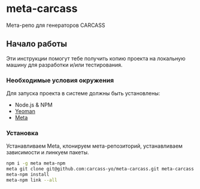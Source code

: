 # meta-carcass

Мета-репо для генераторов CARCASS

## Начало работы

Эти инструкции помогут тебе получить копию проекта на локальную машину для разработки и/или тестирования.

### Необходимые условия окружения

Для запуска проекта в системе должны быть установлены:

- Node.js & NPM
- [Yeoman](http://yeoman.io/)
- [Meta](https://github.com/mateodelnorte/meta)

### Установка

Устанавливаем Meta, клонируем мета-репозиторий, устанавливаем зависимости и линкуем пакеты.

```bash
npm i -g meta meta-npm
meta git clone git@github.com:carcass-yo/meta-carcass.git meta-carcass && cd meta-carcass
meta-npm install
meta-npm link --all
```

